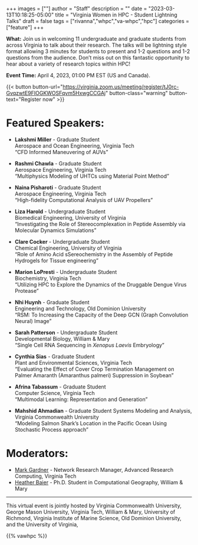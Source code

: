 +++
images = [""]
author = "Staff"
description = ""
date = "2023-03-13T10:18:25-05:00"
title = "Virginia Women in HPC - Student Lightning Talks"
draft = false
tags = ["rivanna","whpc","va-whpc","hpc"]
categories = ["feature"]
+++

**What:** Join us in welcoming 11 undergraduate and graduate students from across Virginia to talk about their research. The talks will be lightning style format allowing 3 minutes for students to present and 1-2 questions and 1-2 questions from the audience. Don’t miss out on this fantastic opportunity to hear about a variety of research topics within HPC!

**Event Time:** April 4, 2023, 01:00 PM EST (US and Canada).

{{< button button-url="https://virginia.zoom.us/meeting/register/tJ0rc-GvqzwtE9FIOGKWOSFqvm5HxwgCCGAj" button-class="warning" button-text="Register now" >}}


# Featured Speakers:
* **Lakshmi Miller** - Graduate Student<br>
    Aerospace and Ocean Engineering, Virginia Tech<br>
    “CFD Informed Maneuvering of AUVs”

* **Rashmi Chawla** - Graduate Student<br>
    Aerospace Engineering, Virginia Tech<br>
    “Multiphysics Modeling of UHTCs using Material Point Method”

* **Naina Pisharoti** - Graduate Student<br>
    Aerospace Engineering, Virginia Tech<br>
    “High-fidelity Computational Analysis of UAV Propellers”

* **Liza Harold** - Undergraduate Student<br>
    Biomedical Engineering, University of Virginia<br>
    “Investigating the Role of Stereocomplexation in Peptide Assembly via Molecular Dynamics Simulations”

* **Clare Cocker** - Undergraduate Student<br>
    Chemical Engineering, University of Virginia<br>
    “Role of Amino Acid sSereochemistry in the Assembly of Peptide Hydrogels for Tissue engineering”

* **Marion LoPresti** - Undergraduate Student<br>
    Biochemistry, Virginia Tech<br>
    “Utilizing HPC to Explore the Dynamics of the Druggable Dengue Virus Protease”

* **Nhi Huynh** - Graduate Student<br>
    Engineering and Technology, Old Dominion University<br>
    “RSM: To Increasing the Capacity of the Deep GCN (Graph Convolution Neural) Image”

* **Sarah Patterson** - Undergraduate Student<br>
    Developmental Biology, William & Mary<br>
    “Single Cell RNA Sequencing in *Xenopus Laevis* Embryology”

* **Cynthia Sias** - Graduate Student<br>
    Plant and Environmental Sciences, Virginia Tech<br>
    “Evaluating the Effect of Cover Crop Termination Management on Palmer Amaranth (Amaranthus palmeri) Suppression in Soybean”

* **Afrina Tabassum** - Graduate Student<br>
    Computer Science, Virginia Tech<br>
    “Multimodal Learning: Representation and Generation”

* **Mahshid Ahmadian** - Graduate Student
    Systems Modeling and Analysis, Virginia Commonwealth University<br>
    “Modeling Salmon Shark’s Location in the Pacific Ocean Using Stochastic Process approach”

# Moderators:

* [Mark Gardner](https://arc.vt.edu/about/our-team/mark-gardner.html) - Network Research Manager, Advanced Research Computing, Virginia Tech
* [Heather Baier](https://www.wm.edu/as/appliedscience/graduateprogram/our_students/baier_heather.php) - Ph.D. Student in Computational Geography, William & Mary

---

This virtual event is jointly hosted by Virginia Commonwealth University, George Mason University, Virginia Tech, William & Mary,
University of Richmond, Virginia Institute of Marine Science, Old Dominion University, and the University of Virginia, 

{{% vawhpc %}}
